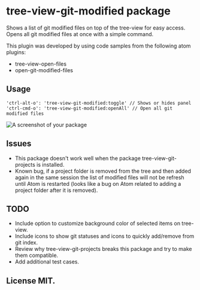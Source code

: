 # tree-view-git-modified package

Shows a list of git modified files on top of the tree-view for easy access. Opens all git modified files at once with a simple command.

This plugin was developed by using code samples from the following atom plugins:
- tree-view-open-files
- open-git-modified-files

## Usage

```
'ctrl-alt-o': 'tree-view-git-modified:toggle' // Shows or hides panel
'ctrl-cmd-o': 'tree-view-git-modified:openAll' // Open all git modified files
```

![A screenshot of your package](https://raw.githubusercontent.com/rjaviervega/tree-view-git-modified/master/screenshots/tree-view-git-modified.png)

## Issues

- This package doesn't work well when the package tree-view-git-projects is installed.
- Known bug, if a project folder is removed from the tree and then added again in the same session the list of modified files will not be refresh until Atom is restarted (looks like a bug on Atom related to adding a project folder after it is removed).

## TODO

- Include option to customize background color of selected items on tree-view.
- Include icons to show git statuses and icons to quickly add/remove from git index.
- Review why tree-view-git-projects breaks this package and try to make them compatible.
- Add additional test cases.

## License MIT.
